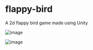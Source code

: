 # flappy-bird
A 2d flappy bird game made using Unity

![image](https://github.com/user-attachments/assets/cc64ef56-9611-4c48-878a-c521da78e425)

![image](https://github.com/user-attachments/assets/d0992fbc-1251-44e7-b47e-ac4d62299da4)
